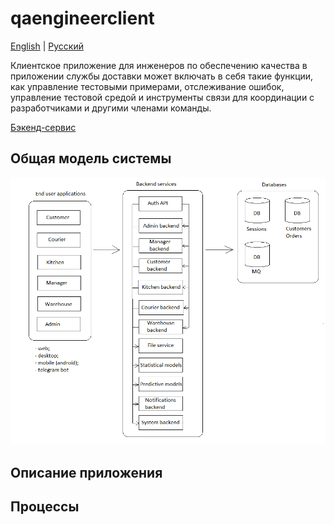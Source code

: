 # qaengineerclient

[English](qaengineerclient.md) | [Русский](qaengineerclient.ru.md)

Клиентское приложение для инженеров по обеспечению качества в приложении службы доставки может включать в себя такие функции, как управление тестовыми примерами, отслеживание ошибок, управление тестовой средой и инструменты связи для координации с разработчиками и другими членами команды.

[Бэкенд-сервис](../backend/qaengineerbackend.ru.md)

## Общая модель системы 

![system_overall](../img/system_overall.png)

## Описание приложения

## Процессы 
